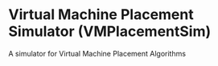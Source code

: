 # Virtual Machine Placement Simulator (VMPlacementSim)
A simulator for Virtual Machine Placement Algorithms
